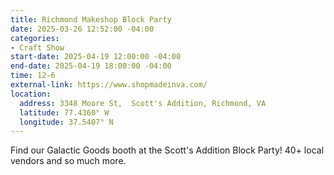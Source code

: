 ```yaml
---
title: Richmond Makeshop Block Party
date: 2025-03-26 12:52:00 -04:00
categories:
- Craft Show
start-date: 2025-04-19 12:00:00 -04:00
end-date: 2025-04-19 18:00:00 -04:00
time: 12-6
external-link: https://www.shopmadeinva.com/
location:
  address: 3348 Moore St,  Scott's Addition, Richmond, VA
  latitude: 77.4360° W
  longitude: 37.5407° N
---
```


Find our Galactic Goods booth at the Scott's Addition Block Party! 40+ local vendors and so much more.